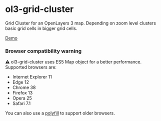 # ol3-grid-cluster

Grid Cluster for an OpenLayers 3 map.
Depending on zoom level clusters basic grid cells in bigger grid cells.

[Demo](https://disyinformationssysteme.github.io/ol3-grid-cluster/examples/grid-cluster-example.html)

### Browser compatibility warning
:warning: ol3-grid-cluster uses ES5 Map object for a better performance. Supported browsers are:
* Internet Explorer 11
* Edge 12
* Chrome 38
* Firefox 13
* Opera 25
* Safari 7.1

You can also use a [polyfill](https://github.com/eriwen/smap.js) to support older browsers.
